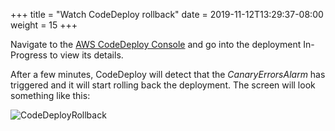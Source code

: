+++
title = "Watch CodeDeploy rollback"
date = 2019-11-12T13:29:37-08:00
weight = 15
+++

Navigate to the [AWS CodeDeploy Console](https://console.aws.amazon.com/codedeploy/home) and go into the deployment In-Progress to view its details. 

After a few minutes, CodeDeploy will detect that the _CanaryErrorsAlarm_ has triggered and it will start rolling back the deployment. The screen will look something like this: 

![CodeDeployRollback](/images/serverless-cicd/screenshot-codedeploy-rollback.png)